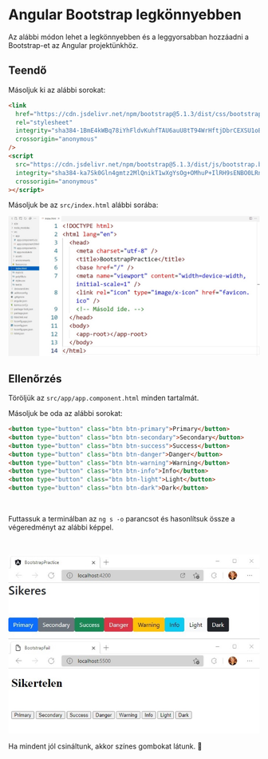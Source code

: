 # Angular Bootstrap legkönnyebben

Az alábbi módon lehet a legkönnyebben és a leggyorsabban hozzáadni a Bootstrap-et az Angular projektünkhöz.

## Teendő

Másoljuk ki az alábbi sorokat:

```html
<link
  href="https://cdn.jsdelivr.net/npm/bootstrap@5.1.3/dist/css/bootstrap.min.css"
  rel="stylesheet"
  integrity="sha384-1BmE4kWBq78iYhFldvKuhfTAU6auU8tT94WrHftjDbrCEXSU1oBoqyl2QvZ6jIW3"
  crossorigin="anonymous"
/>
<script
  src="https://cdn.jsdelivr.net/npm/bootstrap@5.1.3/dist/js/bootstrap.bundle.min.js"
  integrity="sha384-ka7Sk0Gln4gmtz2MlQnikT1wXgYsOg+OMhuP+IlRH9sENBO0LRn5q+8nbTov4+1p"
  crossorigin="anonymous"
></script>
```

Másoljuk be az `src/index.html` alábbi sorába:

![Bootstrap](img/bootstrap-angularban.jpg)

## Ellenőrzés

Töröljük az `src/app/app.component.html` minden tartalmát.

Másoljuk be oda az alábbi sorokat:

```html
<button type="button" class="btn btn-primary">Primary</button>
<button type="button" class="btn btn-secondary">Secondary</button>
<button type="button" class="btn btn-success">Success</button>
<button type="button" class="btn btn-danger">Danger</button>
<button type="button" class="btn btn-warning">Warning</button>
<button type="button" class="btn btn-info">Info</button>
<button type="button" class="btn btn-light">Light</button>
<button type="button" class="btn btn-dark">Dark</button>
```

<br>

Futtassuk a terminálban az `ng s -o` parancsot és hasonlítsuk össze a végeredményt az alábbi képpel.

<br>

![Bootstrap](img/bootstrap-sikeres.jpg)

Ha mindent jól csináltunk, akkor színes gombokat látunk. 👏
